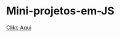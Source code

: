 # Mini-projetos-em-JS

<a target="_blank" href="https://alyssondemari.github.io/Mini-projetos-em-JS/">Clikc Aqui</a>

